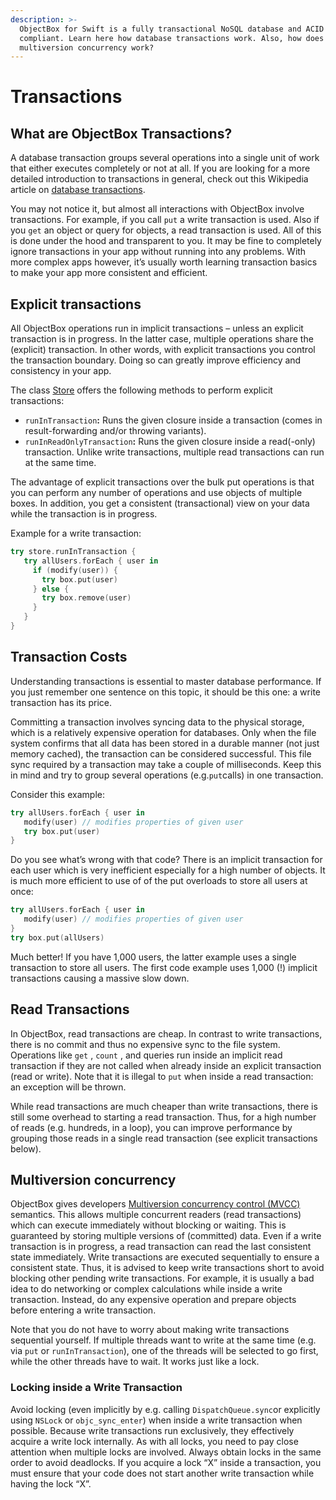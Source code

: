 ```yaml
---
description: >-
  ObjectBox for Swift is a fully transactional NoSQL database and ACID
  compliant. Learn here how database transactions work. Also, how does
  multiversion concurrency work?
---
```


# Transactions

## What are ObjectBox Transactions?

A database transaction groups several operations into a single unit of work that either executes completely or not at all. If you are looking for a more detailed introduction to transactions in general, check out this Wikipedia article on [database transactions](https://en.wikipedia.org/wiki/Database_transaction).

You may not notice it, but almost all interactions with ObjectBox involve transactions. For example, if you call `put` a write transaction is used. Also if you `get` an object or query for objects, a read transaction is used. All of this is done under the hood and transparent to you. It may be fine to completely ignore transactions in your app without running into any problems. With more complex apps however, it’s usually worth learning transaction basics to make your app more consistent and efficient.

## Explicit transactions

All ObjectBox operations run in implicit transactions – unless an explicit transaction is in progress. In the latter case, multiple operations share the (explicit) transaction. In other words, with explicit transactions you control the transaction boundary. Doing so can greatly improve efficiency and consistency in your app.

The class [Store](https://objectbox.io/docfiles/swift/current/Classes/Store.html) offers the following methods to perform explicit transactions:

* `runInTransaction`**:** Runs the given closure inside a transaction (comes in result-forwarding and/or throwing variants).
* `runInReadOnlyTransaction`**:** Runs the given closure inside a read(-only) transaction. Unlike write transactions, multiple read transactions can run at the same time.

The advantage of explicit transactions over the bulk put operations is that you can perform any number of operations and use objects of multiple boxes. In addition, you get a consistent (transactional) view on your data while the transaction is in progress.

Example for a write transaction:

```swift
try store.runInTransaction {
   try allUsers.forEach { user in
     if (modify(user)) {
       try box.put(user)
     } else {
       try box.remove(user)
     }
   }
}
```

## Transaction Costs

Understanding transactions is essential to master database performance. If you just remember one sentence on this topic, it should be this one: a write transaction has its price.

Committing a transaction involves syncing data to the physical storage, which is a relatively expensive operation for databases. Only when the file system confirms that all data has been stored in a durable manner (not just memory cached), the transaction can be considered successful. This file sync required by a transaction may take a couple of milliseconds. Keep this in mind and try to group several operations (e.g.`put`calls) in one transaction.

Consider this example:

```swift
try allUsers.forEach { user in
   modify(user) // modifies properties of given user
   try box.put(user)
}
```

Do you see what’s wrong with that code? There is an implicit transaction for each user which is very inefficient especially for a high number of objects. It is much more efficient to use of of the put overloads to store all users at once:

```swift
try allUsers.forEach { user in
   modify(user) // modifies properties of given user
}
try box.put(allUsers)
```

Much better! If you have 1,000 users, the latter example uses a single transaction to store all users. The first code example uses 1,000 (!) implicit transactions causing a massive slow down.

## Read Transactions

In ObjectBox, read transactions are cheap. In contrast to write transactions, there is no commit and thus no expensive sync to the file system. Operations like `get` , `count` , and queries run inside an implicit read transaction if they are not called when already inside an explicit transaction (read or write). Note that it is illegal to `put`  when inside a read transaction: an exception will be thrown.

While read transactions are much cheaper than write transactions, there is still some overhead to starting a read transaction. Thus, for a high number of reads (e.g. hundreds, in a loop), you can improve performance by grouping those reads in a single read transaction (see explicit transactions below).

## Multiversion concurrency

ObjectBox gives developers [Multiversion concurrency control (MVCC)](https://en.wikipedia.org/wiki/Multiversion_concurrency_control) semantics. This allows multiple concurrent readers (read transactions) which can execute immediately without blocking or waiting. This is guaranteed by storing multiple versions of (committed) data. Even if a write transaction is in progress, a read transaction can read the last consistent state immediately. Write transactions are executed sequentially to ensure a consistent state. Thus, it is advised to keep write transactions short to avoid blocking other pending write transactions. For example, it is usually a bad idea to do networking or complex calculations while inside a write transaction. Instead, do any expensive operation and prepare objects before entering a write transaction.

Note that you do not have to worry about making write transactions sequential yourself. If multiple threads want to write at the same time (e.g. via  `put` or  `runInTransaction`), one of the threads will be selected to go first, while the other threads have to wait. It works just like a lock.

### Locking inside a Write Transaction

Avoid locking (even implicitly by e.g. calling `DispatchQueue.sync`or explicitly using `NSLock` or `objc_sync_enter`)  when inside a write transaction when possible. Because write transactions run exclusively, they effectively acquire a write lock internally. As with all locks, you need to pay close attention when multiple locks are involved. Always obtain locks in the same order to avoid deadlocks. If you acquire a lock “X” inside a transaction, you must ensure that your code does not start another write transaction while having the lock “X”.
